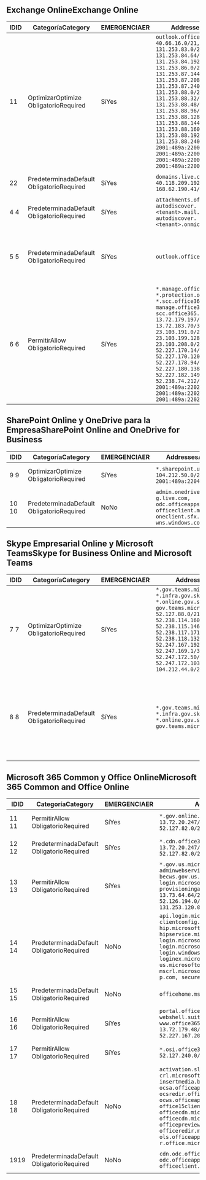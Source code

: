 <!--THIS FILE IS AUTOMATICALLY GENERATED. MANUAL CHANGES WILL BE OVERWRITTEN.-->
<!--Please contact the Office 365 Endpoints team with any questions.-->
<!--USGovGCCHigh endpoints version 2019012800-->
<!--File generated 2019-01-30 08:01:24.7920-->

## <a name="exchange-online"></a><span data-ttu-id="ef705-101">Exchange Online</span><span class="sxs-lookup"><span data-stu-id="ef705-101">Exchange Online</span></span>

<span data-ttu-id="ef705-102">ID</span><span class="sxs-lookup"><span data-stu-id="ef705-102">ID</span></span> | <span data-ttu-id="ef705-103">Categoría</span><span class="sxs-lookup"><span data-stu-id="ef705-103">Category</span></span> | <span data-ttu-id="ef705-104">EMERGENCIA</span><span class="sxs-lookup"><span data-stu-id="ef705-104">ER</span></span> | <span data-ttu-id="ef705-105">Addresses</span><span class="sxs-lookup"><span data-stu-id="ef705-105">Addresses</span></span> | <span data-ttu-id="ef705-106">Puertos</span><span class="sxs-lookup"><span data-stu-id="ef705-106">Ports</span></span>
-- | -------------------- | --- | ------------------------------------------------------------------------------------------------------------------------------------------------------------------------------------------------------------------------------------------------------------------------------------------------------------------------------------------------------------------------------------------------------------------------------------------------ | -------------------------------
<span data-ttu-id="ef705-107">1</span><span class="sxs-lookup"><span data-stu-id="ef705-107">1</span></span> | <span data-ttu-id="ef705-108">Optimizar</span><span class="sxs-lookup"><span data-stu-id="ef705-108">Optimize</span></span><BR><span data-ttu-id="ef705-109">Obligatorio</span><span class="sxs-lookup"><span data-stu-id="ef705-109">Required</span></span> | <span data-ttu-id="ef705-110">Sí</span><span class="sxs-lookup"><span data-stu-id="ef705-110">Yes</span></span> | `outlook.office365.us`<BR>`40.66.16.0/21, 131.253.83.0/26, 131.253.84.64/26, 131.253.84.192/26, 131.253.86.0/24, 131.253.87.144/28, 131.253.87.208/28, 131.253.87.240/28, 131.253.88.0/28, 131.253.88.32/28, 131.253.88.48/28, 131.253.88.96/28, 131.253.88.128/28, 131.253.88.144/28, 131.253.88.160/28, 131.253.88.192/28, 131.253.88.240/28, 2001:489a:2200:28::/62, 2001:489a:2200:3c::/62, 2001:489a:2200:44::/62, 2001:489a:2200:400::/56` | <span data-ttu-id="ef705-111">**TCP:** 443, 80</span><span class="sxs-lookup"><span data-stu-id="ef705-111">**TCP:** 443, 80</span></span>
<span data-ttu-id="ef705-112">2</span><span class="sxs-lookup"><span data-stu-id="ef705-112">2</span></span> | <span data-ttu-id="ef705-113">Predeterminada</span><span class="sxs-lookup"><span data-stu-id="ef705-113">Default</span></span><BR><span data-ttu-id="ef705-114">Obligatorio</span><span class="sxs-lookup"><span data-stu-id="ef705-114">Required</span></span> | <span data-ttu-id="ef705-115">Sí</span><span class="sxs-lookup"><span data-stu-id="ef705-115">Yes</span></span> | `domains.live.com`<BR>`40.118.209.192/32, 168.62.190.41/32` | <span data-ttu-id="ef705-116">**TCP:** 443, 80</span><span class="sxs-lookup"><span data-stu-id="ef705-116">**TCP:** 443, 80</span></span>
<span data-ttu-id="ef705-117">4 </span><span class="sxs-lookup"><span data-stu-id="ef705-117">4</span></span> | <span data-ttu-id="ef705-118">Predeterminada</span><span class="sxs-lookup"><span data-stu-id="ef705-118">Default</span></span><BR><span data-ttu-id="ef705-119">Obligatorio</span><span class="sxs-lookup"><span data-stu-id="ef705-119">Required</span></span> | <span data-ttu-id="ef705-120">Sí</span><span class="sxs-lookup"><span data-stu-id="ef705-120">Yes</span></span> | `attachments.office365-net.us, autodiscover.<tenant>.mail.onmicrosoft.com, autodiscover.<tenant>.onmicrosoft.com` | <span data-ttu-id="ef705-121">**TCP:** 443, 80</span><span class="sxs-lookup"><span data-stu-id="ef705-121">**TCP:** 443, 80</span></span>
<span data-ttu-id="ef705-122">5 </span><span class="sxs-lookup"><span data-stu-id="ef705-122">5</span></span> | <span data-ttu-id="ef705-123">Predeterminada</span><span class="sxs-lookup"><span data-stu-id="ef705-123">Default</span></span><BR><span data-ttu-id="ef705-124">Obligatorio</span><span class="sxs-lookup"><span data-stu-id="ef705-124">Required</span></span> | <span data-ttu-id="ef705-125">Sí</span><span class="sxs-lookup"><span data-stu-id="ef705-125">Yes</span></span> | `outlook.office365.us` | <span data-ttu-id="ef705-126">**TCP:** 143, 25, 587, 993, 995</span><span class="sxs-lookup"><span data-stu-id="ef705-126">**TCP:** 143, 25, 587, 993, 995</span></span>
<span data-ttu-id="ef705-127">6 </span><span class="sxs-lookup"><span data-stu-id="ef705-127">6</span></span> | <span data-ttu-id="ef705-128">Permitir</span><span class="sxs-lookup"><span data-stu-id="ef705-128">Allow</span></span><BR><span data-ttu-id="ef705-129">Obligatorio</span><span class="sxs-lookup"><span data-stu-id="ef705-129">Required</span></span> | <span data-ttu-id="ef705-130">Sí</span><span class="sxs-lookup"><span data-stu-id="ef705-130">Yes</span></span> | `*.manage.office365.us, *.protection.office365.us, *.scc.office365.us, manage.office365.us, scc.office365.us`<BR>`13.72.179.197/32, 13.72.183.70/32, 23.103.191.0/24, 23.103.199.128/25, 23.103.208.0/22, 52.227.170.14/32, 52.227.170.120/32, 52.227.178.94/32, 52.227.180.138/32, 52.227.182.149/32, 52.238.74.212/32, 2001:489a:2202:4::/62, 2001:489a:2202:c::/62, 2001:489a:2202:2000::/63` | <span data-ttu-id="ef705-131">**TCP:** 25, 443</span><span class="sxs-lookup"><span data-stu-id="ef705-131">**TCP:** 25, 443</span></span>

## <a name="sharepoint-online-and-onedrive-for-business"></a><span data-ttu-id="ef705-132">SharePoint Online y OneDrive para la Empresa</span><span class="sxs-lookup"><span data-stu-id="ef705-132">SharePoint Online and OneDrive for Business</span></span>

<span data-ttu-id="ef705-133">ID</span><span class="sxs-lookup"><span data-stu-id="ef705-133">ID</span></span> | <span data-ttu-id="ef705-134">Categoría</span><span class="sxs-lookup"><span data-stu-id="ef705-134">Category</span></span> | <span data-ttu-id="ef705-135">EMERGENCIA</span><span class="sxs-lookup"><span data-stu-id="ef705-135">ER</span></span> | <span data-ttu-id="ef705-136">Addresses</span><span class="sxs-lookup"><span data-stu-id="ef705-136">Addresses</span></span> | <span data-ttu-id="ef705-137">Puertos</span><span class="sxs-lookup"><span data-stu-id="ef705-137">Ports</span></span>
-- | -------------------- | --- | ----------------------------------------------------------------------------------------------------------------------- | ----------------
<span data-ttu-id="ef705-138">9 </span><span class="sxs-lookup"><span data-stu-id="ef705-138">9</span></span> | <span data-ttu-id="ef705-139">Optimizar</span><span class="sxs-lookup"><span data-stu-id="ef705-139">Optimize</span></span><BR><span data-ttu-id="ef705-140">Obligatorio</span><span class="sxs-lookup"><span data-stu-id="ef705-140">Required</span></span> | <span data-ttu-id="ef705-141">Sí</span><span class="sxs-lookup"><span data-stu-id="ef705-141">Yes</span></span> | `*.sharepoint.us`<BR>`104.212.50.0/23, 2001:489a:2204:2::/63` | <span data-ttu-id="ef705-142">**TCP:** 443, 80</span><span class="sxs-lookup"><span data-stu-id="ef705-142">**TCP:** 443, 80</span></span>
<span data-ttu-id="ef705-143">10  </span><span class="sxs-lookup"><span data-stu-id="ef705-143">10</span></span> | <span data-ttu-id="ef705-144">Predeterminada</span><span class="sxs-lookup"><span data-stu-id="ef705-144">Default</span></span><BR><span data-ttu-id="ef705-145">Obligatorio</span><span class="sxs-lookup"><span data-stu-id="ef705-145">Required</span></span> | <span data-ttu-id="ef705-146">No</span><span class="sxs-lookup"><span data-stu-id="ef705-146">No</span></span> | `admin.onedrive.us, g.live.com, odc.officeapps.live.com, officeclient.microsoft.com, oneclient.sfx.ms, wns.windows.com` | <span data-ttu-id="ef705-147">**TCP:** 443, 80</span><span class="sxs-lookup"><span data-stu-id="ef705-147">**TCP:** 443, 80</span></span>

## <a name="skype-for-business-online-and-microsoft-teams"></a><span data-ttu-id="ef705-148">Skype Empresarial Online y Microsoft Teams</span><span class="sxs-lookup"><span data-stu-id="ef705-148">Skype for Business Online and Microsoft Teams</span></span>

<span data-ttu-id="ef705-149">ID</span><span class="sxs-lookup"><span data-stu-id="ef705-149">ID</span></span> | <span data-ttu-id="ef705-150">Categoría</span><span class="sxs-lookup"><span data-stu-id="ef705-150">Category</span></span> | <span data-ttu-id="ef705-151">EMERGENCIA</span><span class="sxs-lookup"><span data-stu-id="ef705-151">ER</span></span> | <span data-ttu-id="ef705-152">Addresses</span><span class="sxs-lookup"><span data-stu-id="ef705-152">Addresses</span></span> | <span data-ttu-id="ef705-153">Puertos</span><span class="sxs-lookup"><span data-stu-id="ef705-153">Ports</span></span>
-- | -------------------- | --- | --------------------------------------------------------------------------------------------------------------------------------------------------------------------------------------------------------------------------------------------------------------------------------------------------------------------------------- | --------------------------------------------------
<span data-ttu-id="ef705-154">7 </span><span class="sxs-lookup"><span data-stu-id="ef705-154">7</span></span> | <span data-ttu-id="ef705-155">Optimizar</span><span class="sxs-lookup"><span data-stu-id="ef705-155">Optimize</span></span><BR><span data-ttu-id="ef705-156">Obligatorio</span><span class="sxs-lookup"><span data-stu-id="ef705-156">Required</span></span> | <span data-ttu-id="ef705-157">Sí</span><span class="sxs-lookup"><span data-stu-id="ef705-157">Yes</span></span> | `*.gov.teams.microsoft.us, *.infra.gov.skypeforbusiness.us, *.online.gov.skypeforbusiness.us, gov.teams.microsoft.us`<BR>`52.127.88.0/21, 52.238.114.160/32, 52.238.115.146/32, 52.238.117.171/32, 52.238.118.132/32, 52.247.167.192/32, 52.247.169.1/32, 52.247.172.50/32, 52.247.172.103/32, 104.212.44.0/22, 195.134.228.0/22` | <span data-ttu-id="ef705-158">**TCP:** 443, 80</span><span class="sxs-lookup"><span data-stu-id="ef705-158">**TCP:** 443, 80</span></span><BR><span data-ttu-id="ef705-159">**UDP:** 3478</span><span class="sxs-lookup"><span data-stu-id="ef705-159">**UDP:** 3478</span></span>
<span data-ttu-id="ef705-160">8 </span><span class="sxs-lookup"><span data-stu-id="ef705-160">8</span></span> | <span data-ttu-id="ef705-161">Predeterminada</span><span class="sxs-lookup"><span data-stu-id="ef705-161">Default</span></span><BR><span data-ttu-id="ef705-162">Obligatorio</span><span class="sxs-lookup"><span data-stu-id="ef705-162">Required</span></span> | <span data-ttu-id="ef705-163">Sí</span><span class="sxs-lookup"><span data-stu-id="ef705-163">Yes</span></span> | `*.gov.teams.microsoft.us, *.infra.gov.skypeforbusiness.us, *.online.gov.skypeforbusiness.us, gov.teams.microsoft.us` | <span data-ttu-id="ef705-164">**TCP:** 5061, 50000-59999</span><span class="sxs-lookup"><span data-stu-id="ef705-164">**TCP:** 5061, 50000-59999</span></span><BR><span data-ttu-id="ef705-165">**UDP:** 50000-59999</span><span class="sxs-lookup"><span data-stu-id="ef705-165">**UDP:** 50000-59999</span></span>

## <a name="microsoft-365-common-and-office-online"></a><span data-ttu-id="ef705-166">Microsoft 365 Common y Office Online</span><span class="sxs-lookup"><span data-stu-id="ef705-166">Microsoft 365 Common and Office Online</span></span>

<span data-ttu-id="ef705-167">ID</span><span class="sxs-lookup"><span data-stu-id="ef705-167">ID</span></span> | <span data-ttu-id="ef705-168">Categoría</span><span class="sxs-lookup"><span data-stu-id="ef705-168">Category</span></span> | <span data-ttu-id="ef705-169">EMERGENCIA</span><span class="sxs-lookup"><span data-stu-id="ef705-169">ER</span></span> | <span data-ttu-id="ef705-170">Addresses</span><span class="sxs-lookup"><span data-stu-id="ef705-170">Addresses</span></span> | <span data-ttu-id="ef705-171">Puertos</span><span class="sxs-lookup"><span data-stu-id="ef705-171">Ports</span></span>
-- | ------------------- | --- | ---------------------------------------------------------------------------------------------------------------------------------------------------------------------------------------------------------------------------------------------------------------------------------------------------------------------------------------------------------------------------------------------- | ----------------
<span data-ttu-id="ef705-172">11 </span><span class="sxs-lookup"><span data-stu-id="ef705-172">11</span></span> | <span data-ttu-id="ef705-173">Permitir</span><span class="sxs-lookup"><span data-stu-id="ef705-173">Allow</span></span><BR><span data-ttu-id="ef705-174">Obligatorio</span><span class="sxs-lookup"><span data-stu-id="ef705-174">Required</span></span> | <span data-ttu-id="ef705-175">Sí</span><span class="sxs-lookup"><span data-stu-id="ef705-175">Yes</span></span> | `*.gov.online.office365.us`<BR>`13.72.20.247/32, 13.72.185.126/32, 52.127.82.0/23` | <span data-ttu-id="ef705-176">**TCP:** 443</span><span class="sxs-lookup"><span data-stu-id="ef705-176">**TCP:** 443</span></span>
<span data-ttu-id="ef705-177">12 </span><span class="sxs-lookup"><span data-stu-id="ef705-177">12</span></span> | <span data-ttu-id="ef705-178">Predeterminada</span><span class="sxs-lookup"><span data-stu-id="ef705-178">Default</span></span><BR><span data-ttu-id="ef705-179">Obligatorio</span><span class="sxs-lookup"><span data-stu-id="ef705-179">Required</span></span> | <span data-ttu-id="ef705-180">Sí</span><span class="sxs-lookup"><span data-stu-id="ef705-180">Yes</span></span> | `*.cdn.office365.us`<BR>`13.72.20.247/32, 13.72.185.126/32, 52.127.82.0/23` | <span data-ttu-id="ef705-181">**TCP:** 443</span><span class="sxs-lookup"><span data-stu-id="ef705-181">**TCP:** 443</span></span>
<span data-ttu-id="ef705-182">13 </span><span class="sxs-lookup"><span data-stu-id="ef705-182">13</span></span> | <span data-ttu-id="ef705-183">Permitir</span><span class="sxs-lookup"><span data-stu-id="ef705-183">Allow</span></span><BR><span data-ttu-id="ef705-184">Obligatorio</span><span class="sxs-lookup"><span data-stu-id="ef705-184">Required</span></span> | <span data-ttu-id="ef705-185">Sí</span><span class="sxs-lookup"><span data-stu-id="ef705-185">Yes</span></span> | `*.gov.us.microsoftonline.com, adminwebservice.gov.us.microsoftonline.com, becws.gov.us.microsoftonline.com, login.microsoftonline.us, provisioningapi.gov.us.microsoftonline.com`<BR>`13.73.64.64/26, 13.73.208.128/25, 52.126.194.0/23, 52.244.120.128/25, 131.253.120.0/24` | <span data-ttu-id="ef705-186">**TCP:** 443</span><span class="sxs-lookup"><span data-stu-id="ef705-186">**TCP:** 443</span></span>
<span data-ttu-id="ef705-187">14 </span><span class="sxs-lookup"><span data-stu-id="ef705-187">14</span></span> | <span data-ttu-id="ef705-188">Predeterminada</span><span class="sxs-lookup"><span data-stu-id="ef705-188">Default</span></span><BR><span data-ttu-id="ef705-189">Obligatorio</span><span class="sxs-lookup"><span data-stu-id="ef705-189">Required</span></span> | <span data-ttu-id="ef705-190">No</span><span class="sxs-lookup"><span data-stu-id="ef705-190">No</span></span> | `api.login.microsoftonline.com, clientconfig.microsoftonline-p.net, hip.microsoftonline-p.net, hipservice.microsoftonline.com, login.microsoftonline.com, login.microsoftonline-p.com, login.windows.net, loginex.microsoftonline.com, login-us.microsoftonline.com, mscrl.microsoft.com, nexus.microsoftonline-p.com, secure.aadcdn.microsoftonline-p.com` | <span data-ttu-id="ef705-191">**TCP:** 443</span><span class="sxs-lookup"><span data-stu-id="ef705-191">**TCP:** 443</span></span>
<span data-ttu-id="ef705-192">15 </span><span class="sxs-lookup"><span data-stu-id="ef705-192">15</span></span> | <span data-ttu-id="ef705-193">Predeterminada</span><span class="sxs-lookup"><span data-stu-id="ef705-193">Default</span></span><BR><span data-ttu-id="ef705-194">Obligatorio</span><span class="sxs-lookup"><span data-stu-id="ef705-194">Required</span></span> | <span data-ttu-id="ef705-195">No</span><span class="sxs-lookup"><span data-stu-id="ef705-195">No</span></span> | `officehome.msocdn.us, prod.msocdn.us` | <span data-ttu-id="ef705-196">**TCP:** 443, 80</span><span class="sxs-lookup"><span data-stu-id="ef705-196">**TCP:** 443, 80</span></span>
<span data-ttu-id="ef705-197">16 </span><span class="sxs-lookup"><span data-stu-id="ef705-197">16</span></span> | <span data-ttu-id="ef705-198">Permitir</span><span class="sxs-lookup"><span data-stu-id="ef705-198">Allow</span></span><BR><span data-ttu-id="ef705-199">Obligatorio</span><span class="sxs-lookup"><span data-stu-id="ef705-199">Required</span></span> | <span data-ttu-id="ef705-200">Sí</span><span class="sxs-lookup"><span data-stu-id="ef705-200">Yes</span></span> | `portal.office365.us, webshell.suite.office365.us, www.office365.us`<BR>`13.72.179.48/32, 13.72.188.8/32, 52.227.167.206/32, 52.227.170.242/32` | <span data-ttu-id="ef705-201">**TCP:** 443, 80</span><span class="sxs-lookup"><span data-stu-id="ef705-201">**TCP:** 443, 80</span></span>
<span data-ttu-id="ef705-202">17 </span><span class="sxs-lookup"><span data-stu-id="ef705-202">17</span></span> | <span data-ttu-id="ef705-203">Permitir</span><span class="sxs-lookup"><span data-stu-id="ef705-203">Allow</span></span><BR><span data-ttu-id="ef705-204">Obligatorio</span><span class="sxs-lookup"><span data-stu-id="ef705-204">Required</span></span> | <span data-ttu-id="ef705-205">Sí</span><span class="sxs-lookup"><span data-stu-id="ef705-205">Yes</span></span> | `*.osi.office365.us`<BR>`52.127.240.0/21` | <span data-ttu-id="ef705-206">**TCP:** 443</span><span class="sxs-lookup"><span data-stu-id="ef705-206">**TCP:** 443</span></span>
<span data-ttu-id="ef705-207">18 </span><span class="sxs-lookup"><span data-stu-id="ef705-207">18</span></span> | <span data-ttu-id="ef705-208">Predeterminada</span><span class="sxs-lookup"><span data-stu-id="ef705-208">Default</span></span><BR><span data-ttu-id="ef705-209">Obligatorio</span><span class="sxs-lookup"><span data-stu-id="ef705-209">Required</span></span> | <span data-ttu-id="ef705-210">No</span><span class="sxs-lookup"><span data-stu-id="ef705-210">No</span></span> | `activation.sls.microsoft.com, crl.microsoft.com, go.microsoft.com, insertmedia.bing.office.net, ocsa.officeapps.live.com, ocsredir.officeapps.live.com, ocws.officeapps.live.com, office15client.microsoft.com, officecdn.microsoft.com, officecdn.microsoft.com.edgesuite.net, officepreviewredir.microsoft.com, officeredir.microsoft.com, ols.officeapps.live.com, r.office.microsoft.com` | <span data-ttu-id="ef705-211">**TCP:** 443, 80</span><span class="sxs-lookup"><span data-stu-id="ef705-211">**TCP:** 443, 80</span></span>
<span data-ttu-id="ef705-212">19</span><span class="sxs-lookup"><span data-stu-id="ef705-212">19</span></span> | <span data-ttu-id="ef705-213">Predeterminada</span><span class="sxs-lookup"><span data-stu-id="ef705-213">Default</span></span><BR><span data-ttu-id="ef705-214">Obligatorio</span><span class="sxs-lookup"><span data-stu-id="ef705-214">Required</span></span> | <span data-ttu-id="ef705-215">No</span><span class="sxs-lookup"><span data-stu-id="ef705-215">No</span></span> | `cdn.odc.officeapps.live.com, odc.officeapps.live.com, officeclient.microsoft.com` | <span data-ttu-id="ef705-216">**TCP:** 443, 80</span><span class="sxs-lookup"><span data-stu-id="ef705-216">**TCP:** 443, 80</span></span>
